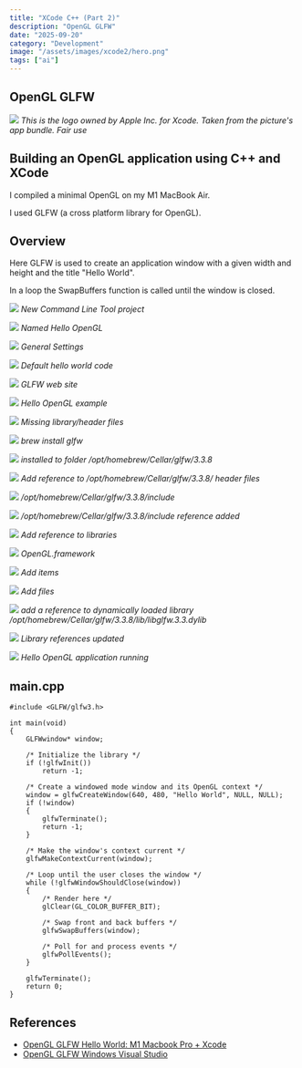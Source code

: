 ```yaml
---
title: "XCode C++ (Part 2)"
description: "OpenGL GLFW"
date: "2025-09-20"
category: "Development"
image: "/assets/images/xcode2/hero.png"
tags: ["ai"]
---
```


## OpenGL GLFW

![](/assets/images/xcode2/xcode-14-icon-300x314.png)
*This is the logo owned by Apple Inc. for Xcode. Taken from the picture's app bundle. Fair use*


## Building an OpenGL application using C++ and XCode

I compiled a minimal OpenGL on my M1 MacBook Air.

I used GLFW (a cross platform library for OpenGL).


## Overview

Here GLFW is used to create an application window with a given width and height and the title "Hello World".

In a loop the SwapBuffers function is called until the window is closed.

![](/assets/images/xcode2/screen-shot-2023-03-08-at-12.01.51-pm-1478x1044.png)
*New Command Line Tool project*

![](/assets/images/xcode2/screen-shot-2023-03-08-at-12.02.10-pm-1466x1040.png)
*Named Hello OpenGL*

![](/assets/images/xcode2/screen-shot-2023-03-08-at-12.02.41-pm-1536x541.png)
*General Settings*

![](/assets/images/xcode2/screen-shot-2023-03-08-at-12.02.53-pm-1536x639.png)
*Default hello world code*

![](/assets/images/xcode2/screen-shot-2023-03-08-at-12.03.16-pm-1536x542.png)
*GLFW web site*

![](/assets/images/xcode2/screen-shot-2023-03-08-at-12.03.31-pm-1536x795.png)
*Hello OpenGL example*

![](/assets/images/xcode2/screen-shot-2023-03-08-at-12.04.04-pm-1536x895.png)
*Missing library/header files*

![](/assets/images/xcode2/screen-shot-2023-03-08-at-12.04.44-pm-1144x180.png)
*brew install glfw*

![](/assets/images/xcode2/screen-shot-2023-03-08-at-12.10.58-pm-1140x746.png)
*installed to folder /opt/homebrew/Cellar/glfw/3.3.8*

![](/assets/images/xcode2/screen-shot-2023-03-08-at-12.11.40-pm-1536x533.png)
*Add reference to /opt/homebrew/Cellar/glfw/3.3.8/ header files*

![](/assets/images/xcode2/screen-shot-2023-03-08-at-12.12.06-pm-1536x619.png)
*/opt/homebrew/Cellar/glfw/3.3.8/include*

![](/assets/images/xcode2/screen-shot-2023-03-08-at-12.12.19-pm-1536x528.png)
*/opt/homebrew/Cellar/glfw/3.3.8/include reference added*

![](/assets/images/xcode2/screen-shot-2023-03-08-at-12.12.32-pm-1536x606.png)
*Add reference to libraries*

![](/assets/images/xcode2/screen-shot-2023-03-08-at-12.12.53-pm-1536x774.png)
*OpenGL.framework*

![](/assets/images/xcode2/screen-shot-2023-03-08-at-12.13.04-pm-1536x541.png)
*Add items*

![](/assets/images/xcode2/screen-shot-2023-03-08-at-12.13.14-pm-1536x783.png)
*Add files*

![](/assets/images/xcode2/screen-shot-2023-03-08-at-12.15.50-pm-1536x767.png)
*add a reference to dynamically loaded library /opt/homebrew/Cellar/glfw/3.3.8/lib/libglfw.3.3.dylib*

![](/assets/images/xcode2/screen-shot-2023-03-08-at-12.15.59-pm-1536x562.png)
*Library references updated*

![](/assets/images/xcode2/screen-shot-2023-03-08-at-12.16.22-pm-1536x892.png)
*Hello OpenGL application running*


## main.cpp

```text
#include <GLFW/glfw3.h>

int main(void)
{
    GLFWwindow* window;

    /* Initialize the library */
    if (!glfwInit())
        return -1;

    /* Create a windowed mode window and its OpenGL context */
    window = glfwCreateWindow(640, 480, "Hello World", NULL, NULL);
    if (!window)
    {
        glfwTerminate();
        return -1;
    }

    /* Make the window's context current */
    glfwMakeContextCurrent(window);

    /* Loop until the user closes the window */
    while (!glfwWindowShouldClose(window))
    {
        /* Render here */
        glClear(GL_COLOR_BUFFER_BIT);

        /* Swap front and back buffers */
        glfwSwapBuffers(window);

        /* Poll for and process events */
        glfwPollEvents();
    }

    glfwTerminate();
    return 0;
}
```
## References

- [OpenGL GLFW Hello World: M1 Macbook Pro + Xcode](https://www.youtube.com/watch?v=MHlbNbWlrIM)
- [OpenGL GLFW Windows Visual Studio](https://www.youtube.com/watch?v=OR4fNpBjmq8)

